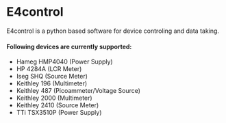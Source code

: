 # E4control
E4control is a python based software for device controling and data taking.

#### Following devices are currently supported:
* Hameg HMP4040 (Power Supply)
* HP 4284A (LCR Meter)
* Iseg SHQ (Source Meter)
* Keithley 196 (Multimeter)
* Keithley 487 (Picoammeter/Voltage Source)
* Keithley 2000 (Multimeter)
* Keithley 2410 (Source Meter)
* TTi TSX3510P (Power Supply)
